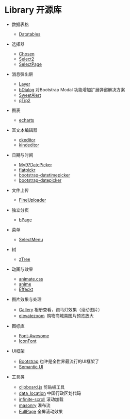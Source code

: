 # Library 开源库

- 数据表格
  - [Datatables](https://www.datatables.net/)

- 选择器
  - [Chosen](https://github.com/harvesthq/chosen)
  - [Select2](https://github.com/select2/select2)
  - [SelectPage](https://github.com/TerryZ/SelectPage)

- 消息弹出层
  - [Layer](http://layer.layui.com/)
  - [bDialog](https://github.com/TerryZ/bDialog) 对Bootstrap Modal 功能增加扩展弹窗解决方案
  - [SweetAlert](https://github.com/t4t5/sweetalert)
  - [qTip2](https://github.com/qTip2/qTip2)

- 图表
  - [echarts](http://echarts.baidu.com/)

- 富文本编辑器
  - [ckeditor](https://ckeditor.com)
  - [kindeditor](http://kindeditor.net/demo.php)

- 日期与时间
  - [My97DatePicker](http://www.my97.net/)
  - [flatpickr](https://github.com/flatpickr/flatpickr)
  - [bootstrap-datetimepicker](https://github.com/smalot/bootstrap-datetimepicker)
  - [bootstrap-datepicker](https://github.com/uxsolutions/bootstrap-datepicker)

- 文件上传
  - [FineUploader](https://github.com/FineUploader/fine-uploader)

- 独立分页
  - [bPage](https://github.com/TerryZ/bPage)

- 菜单
  - [SelectMenu](https://github.com/TerryZ/SelectMenu)

- 树
  - [zTree](http://www.treejs.cn)

- 动画与效果
  - [animate.css](https://github.com/daneden/animate.css)
  - [anime](https://github.com/juliangarnier/anime)
  - [Effeckt](https://github.com/h5bp/Effeckt.css)

- 图片效果与处理
  - [Gallery](https://github.com/blueimp/Gallery)  相册查看，跑马灯效果（滚动图片）
  - [elevatezoom](https://github.com/elevateweb/elevatezoom)  购物商城类图片预览放大

- 图标库
  - [Font-Awesome](https://github.com/FortAwesome/Font-Awesome)
  - [IconFont](http://www.iconfont.cn/)

- UI框架
  - [Bootstrap](http://getbootstrap.com/) 也许是全世界最流行的UI框架了
  - [Semantic UI](https://semantic-ui.com/)

- 工具类
  - [clipboard.js](https://github.com/zenorocha/clipboard.js) 剪贴板工具
  - [data_location](https://github.com/mumuy/data_location) 中国行政区划代码
  - [infinite-scroll](https://github.com/metafizzy/infinite-scroll) 滚动加载
  - [masonry](https://github.com/desandro/masonry) 瀑布流
  - [FullPage](https://github.com/alvarotrigo/fullPage.js) 全屏滚动效果

